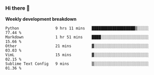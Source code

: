 ### Hi there 👋


**Weekly development breakdown**

<!--START_SECTION:waka-->
```text
Python                9 hrs 11 mins   ███████████████████▒░░░░░   77.44 % 
Markdown              1 hr 51 mins    ████░░░░░░░░░░░░░░░░░░░░░   15.66 % 
Other                 21 mins         ▓░░░░░░░░░░░░░░░░░░░░░░░░   03.03 % 
VimL                  15 mins         ▓░░░░░░░░░░░░░░░░░░░░░░░░   02.15 % 
Sublime Text Config   9 mins          ▒░░░░░░░░░░░░░░░░░░░░░░░░   01.36 % 
```
<!--END_SECTION:waka-->
